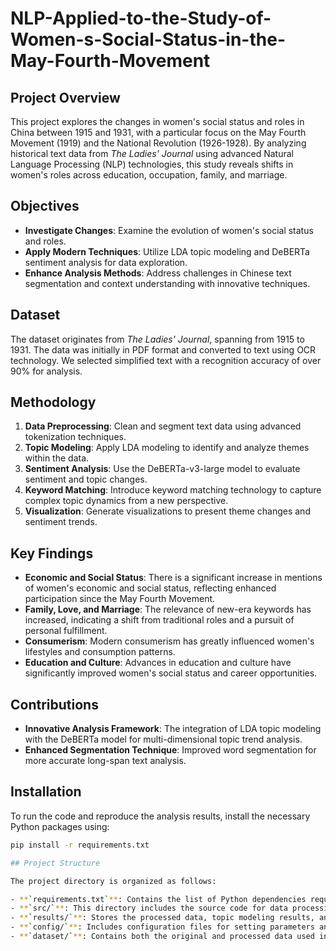 # NLP-Applied-to-the-Study-of-Women-s-Social-Status-in-the-May-Fourth-Movement

## Project Overview

This project explores the changes in women's social status and roles in China between 1915 and 1931, with a particular focus on the May Fourth Movement (1919) and the National Revolution (1926-1928). By analyzing historical text data from *The Ladies' Journal* using advanced Natural Language Processing (NLP) technologies, this study reveals shifts in women's roles across education, occupation, family, and marriage.

## Objectives

- **Investigate Changes**: Examine the evolution of women's social status and roles.
- **Apply Modern Techniques**: Utilize LDA topic modeling and DeBERTa sentiment analysis for data exploration.
- **Enhance Analysis Methods**: Address challenges in Chinese text segmentation and context understanding with innovative techniques.

## Dataset

The dataset originates from *The Ladies' Journal*, spanning from 1915 to 1931. The data was initially in PDF format and converted to text using OCR technology. We selected simplified text with a recognition accuracy of over 90% for analysis.

## Methodology

1. **Data Preprocessing**: Clean and segment text data using advanced tokenization techniques.
2. **Topic Modeling**: Apply LDA modeling to identify and analyze themes within the data.
3. **Sentiment Analysis**: Use the DeBERTa-v3-large model to evaluate sentiment and topic changes.
4. **Keyword Matching**: Introduce keyword matching technology to capture complex topic dynamics from a new perspective.
5. **Visualization**: Generate visualizations to present theme changes and sentiment trends.

## Key Findings

- **Economic and Social Status**: There is a significant increase in mentions of women's economic and social status, reflecting enhanced participation since the May Fourth Movement.
- **Family, Love, and Marriage**: The relevance of new-era keywords has increased, indicating a shift from traditional roles and a pursuit of personal fulfillment.
- **Consumerism**: Modern consumerism has greatly influenced women's lifestyles and consumption patterns.
- **Education and Culture**: Advances in education and culture have significantly improved women's social status and career opportunities.

## Contributions

- **Innovative Analysis Framework**: The integration of LDA topic modeling with the DeBERTa model for multi-dimensional topic trend analysis.
- **Enhanced Segmentation Technique**: Improved word segmentation for more accurate long-span text analysis.

## Installation

To run the code and reproduce the analysis results, install the necessary Python packages using:

```bash
pip install -r requirements.txt

## Project Structure

The project directory is organized as follows:

- **`requirements.txt`**: Contains the list of Python dependencies required for the project.
- **`src/`**: This directory includes the source code for data processing, topic modeling, and sentiment analysis.
- **`results/`**: Stores the processed data, topic modeling results, and output visualizations.
- **`config/`**: Includes configuration files for setting parameters and options used throughout the project.
- **`dataset/`**: Contains both the original and processed data used in the analysis.
